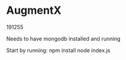 # AugmentX
191255

Needs to have mongodb installed and running

Start by running:
npm install
node index.js
